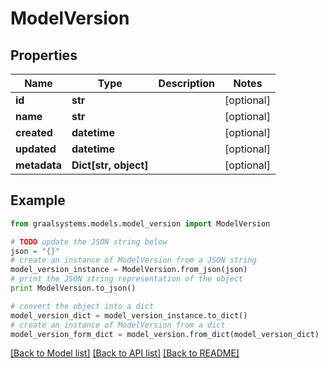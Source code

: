 # ModelVersion


## Properties

Name | Type | Description | Notes
------------ | ------------- | ------------- | -------------
**id** | **str** |  | [optional] 
**name** | **str** |  | [optional] 
**created** | **datetime** |  | [optional] 
**updated** | **datetime** |  | [optional] 
**metadata** | **Dict[str, object]** |  | [optional] 

## Example

```python
from graalsystems.models.model_version import ModelVersion

# TODO update the JSON string below
json = "{}"
# create an instance of ModelVersion from a JSON string
model_version_instance = ModelVersion.from_json(json)
# print the JSON string representation of the object
print ModelVersion.to_json()

# convert the object into a dict
model_version_dict = model_version_instance.to_dict()
# create an instance of ModelVersion from a dict
model_version_form_dict = model_version.from_dict(model_version_dict)
```
[[Back to Model list]](../README.md#documentation-for-models) [[Back to API list]](../README.md#documentation-for-api-endpoints) [[Back to README]](../README.md)


